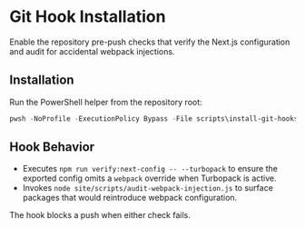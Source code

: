 # Git Hook Installation

Enable the repository pre-push checks that verify the Next.js configuration and audit for accidental webpack injections.

## Installation

Run the PowerShell helper from the repository root:

```powershell
pwsh -NoProfile -ExecutionPolicy Bypass -File scripts\install-git-hooks.ps1
```

## Hook Behavior

- Executes `npm run verify:next-config -- --turbopack` to ensure the exported config omits a `webpack` override when Turbopack is active.
- Invokes `node site/scripts/audit-webpack-injection.js` to surface packages that would reintroduce webpack configuration.

The hook blocks a push when either check fails.
